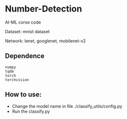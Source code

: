# Number-Detection
AI-ML corse code

Dataset: mnist dataset

Network: lenet, googlenet, mobilenet-v2
## Dependence
```
numpy
tqdm
torch
torchvision
```

## How to use:
* Change the model name in file ./classify_utils/config.py
* Run the classify.py

